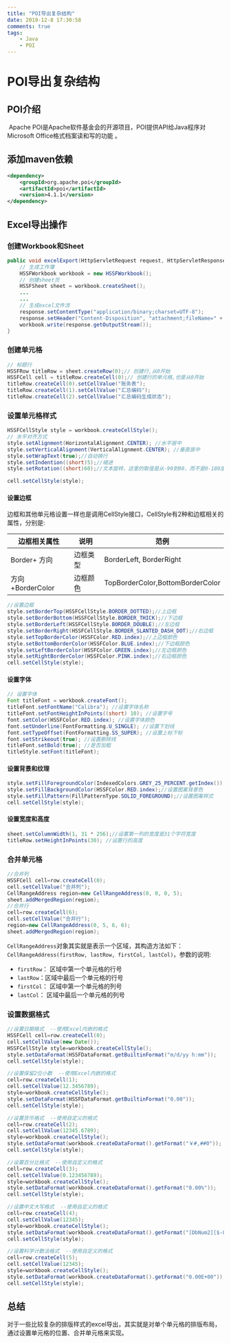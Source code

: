 ```yaml
---
title: "POI导出复杂结构"
date: 2019-12-8 17:30:58
comments: true
tags:
	- Java
    - POI
---
```


# POI导出复杂结构

## POI介绍

​     Apache POI是Apache软件基金会的开源项目，POI提供API给Java程序对Microsoft Office格式档案读和写的功能 。

## 添加maven依赖

```xml
<dependency>
    <groupId>org.apache.poi</groupId>
    <artifactId>poi</artifactId>
    <version>4.1.1</version>
</dependency>
```

## Excel导出操作

 ### **创建Workbook和Sheet**

```java
public void excelExport(HttpServletRequest request, HttpServletResponse response) {
    // 生成工作簿
    HSSFWorkbook workbook = new HSSFWorkbook();
    // 创建sheet页
    HSSFSheet sheet = workbook.createSheet();
    ...
    ...
    // 生成excel文件流
    response.setContentType("application/binary;charset=UTF-8");
    response.setHeader("Content-Disposition", "attachment;fileName=" + URLEncoder.encode("账务明细导出" + ".xls", "UTF-8"));
    workbook.write(response.getOutputStream());
}
```

<!-- more -->

### **创建单元格**

```java
// 标题行
HSSFRow titleRow = sheet.createRow(0);// 创建行,从0开始
HSSFCell cell = titleRow.createCell(0);// 创建行的单元格,也是从0开始
titleRow.createCell(0).setCellValue("账务表");
titleRow.createCell(1).setCellValue("汇总编码");
titleRow.createCell(2).setCellValue("汇总编码生成状态");
```

### **设置单元格样式**

```java
HSSFCellStyle style = workbook.createCellStyle();
// 水平对齐方式
style.setAlignment(HorizontalAlignment.CENTER); //水平居中
style.setVerticalAlignment(VerticalAlignment.CENTER); //垂直居中
style.setWrapText(true);//自动换行
style.setIndention((short)5);//缩进
style.setRotation((short)60);//文本旋转，这里的取值是从-90到90，而不是0-180度

cell.setCellStyle(style);
```

#### 设置边框

​    边框和其他单元格设置一样也是调用CellStyle接口，CellStyle有2种和边框相关的属性，分别是:

| 边框相关属性      | 说明     | 范例                             |
| ----------------- | -------- | -------------------------------- |
| Border+ 方向      | 边框类型 | BorderLeft, BorderRight          |
| 方向 +BorderColor | 边框颜色 | TopBorderColor,BottomBorderColor |

```java
//设置边框
style.setBorderTop(HSSFCellStyle.BORDER_DOTTED);//上边框
style.setBorderBottom(HSSFCellStyle.BORDER_THICK);//下边框
style.setBorderLeft(HSSFCellStyle.BORDER_DOUBLE);//左边框
style.setBorderRight(HSSFCellStyle.BORDER_SLANTED_DASH_DOT);//右边框
style.setTopBorderColor(HSSFColor.RED.index);//上边框颜色
style.setBottomBorderColor(HSSFColor.BLUE.index);//下边框颜色
style.setLeftBorderColor(HSSFColor.GREEN.index);//左边框颜色
style.setRightBorderColor(HSSFColor.PINK.index);//右边框颜色
cell.setCellStyle(style);
```

#### 设置字体

```java
// 设置字体
Font titleFont = workbook.createFont();
titleFont.setFontName("Calibra"); //设置字体名称
titleFont.setFontHeightInPoints((short) 10); //设置字号
font.setColor(HSSFColor.RED.index); //设置字体颜色
font.setUnderline(FontFormatting.U_SINGLE); //设置下划线
font.setTypeOffset(FontFormatting.SS_SUPER); //设置上标下标
font.setStrikeout(true); //设置删除线
titleFont.setBold(true); //是否加粗
titleStyle.setFont(titleFont);
```

#### 设置背景和纹理

```java
style.setFillForegroundColor(IndexedColors.GREY_25_PERCENT.getIndex());//设置图案颜色
style.setFillBackgroundColor(HSSFColor.RED.index);//设置图案背景色
style.setFillPattern(FillPatternType.SOLID_FOREGROUND);//设置图案样式
cell.setCellStyle(style);
```

#### **设置宽度和高度**

```java
sheet.setColumnWidth(1, 31 * 256);//设置第一列的宽度是31个字符宽度
titleRow.setHeightInPoints(30); //设置行的高度
```

### **合并单元格**

```java
//合并列
HSSFCell cell=row.createCell(0);
cell.setCellValue("合并列");
CellRangeAddress region=new CellRangeAddress(0, 0, 0, 5);
sheet.addMergedRegion(region);
//合并行
cell=row.createCell(6);
cell.setCellValue("合并行");
region=new CellRangeAddress(0, 5, 6, 6);
sheet.addMergedRegion(region);
```

`CellRangeAddress`对象其实就是表示一个区域，其构造方法如下：`CellRangeAddress(firstRow, lastRow, firstCol, lastCol)`，参数的说明:

- `firstRow`： 区域中第一个单元格的行号
- `lastRow`：区域中最后一个单元格的行号
- `firstCol`： 区域中第一个单元格的列号
- `lastCol`： 区域中最后一个单元格的列号

### **设置数据格式**

```java
//设置日期格式  --使用Excel内嵌的格式
HSSFCell cell=row.createCell(0);
cell.setCellValue(new Date());
HSSFCellStyle style=workbook.createCellStyle();
style.setDataFormat(HSSFDataFormat.getBuiltinFormat("m/d/yy h:mm"));
cell.setCellStyle(style);

//设置保留2位小数  --使用Excel内嵌的格式
cell=row.createCell(1);
cell.setCellValue(12.3456789);
style=workbook.createCellStyle();
style.setDataFormat(HSSFDataFormat.getBuiltinFormat("0.00"));
cell.setCellStyle(style);

//设置货币格式  --使用自定义的格式
cell=row.createCell(2);
cell.setCellValue(12345.6789);
style=workbook.createCellStyle();
style.setDataFormat(workbook.createDataFormat().getFormat("￥#,##0"));
cell.setCellStyle(style);

//设置百分比格式  --使用自定义的格式
cell=row.createCell(3);
cell.setCellValue(0.123456789);
style=workbook.createCellStyle();
style.setDataFormat(workbook.createDataFormat().getFormat("0.00%"));
cell.setCellStyle(style);

//设置中文大写格式  --使用自定义的格式
cell=row.createCell(4);
cell.setCellValue(12345);
style=workbook.createCellStyle();
style.setDataFormat(workbook.createDataFormat().getFormat("[DbNum2][$-804]0"));
cell.setCellStyle(style);

//设置科学计数法格式  --使用自定义的格式
cell=row.createCell(5);
cell.setCellValue(12345);
style=workbook.createCellStyle();
style.setDataFormat(workbook.createDataFormat().getFormat("0.00E+00"));
cell.setCellStyle(style);
```

## 总结

​    对于一些比较复杂的排版样式的excel导出，其实就是对单个单元格的排版布局，通过设置单元格的位置、合并单元格来实现。